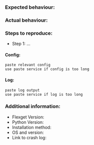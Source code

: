 ### Expected behaviour:

### Actual behaviour:

### Steps to reproduce:
- Step 1: ...

#### Config:
```
paste relevant config
use paste service if config is too long
```
  
#### Log:
```
paste log output
use paste service if log is too long
```

### Additional information:

- Flexget Version:
- Python Version:
- Installation method:
- OS and version:
- Link to crash log:

<!---
Please verify that the following data is present before submitting your issue:

- Paste or link to a paste service (http://pastebin.com/ for example) of relevant config (preferably full config including templates if present. Remember to redact any personal information!
- Paste or link to a paste service of debug level logs of relevant task/s. Use `flexget -L debug execute --tasks <Task_name>`
- Flexget version (Use `flexget -V` to get it).
- Full Python version (`2.7.11` for example). Run `python -V` to get it.
- Installation method (pip, git install, etc.)
- OS and version
- Attach crash log if available
--->
